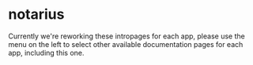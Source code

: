 # notarius

Currently we're reworking these intropages for each app, please use the menu on the left to select other available documentation pages for each app, including this one.
